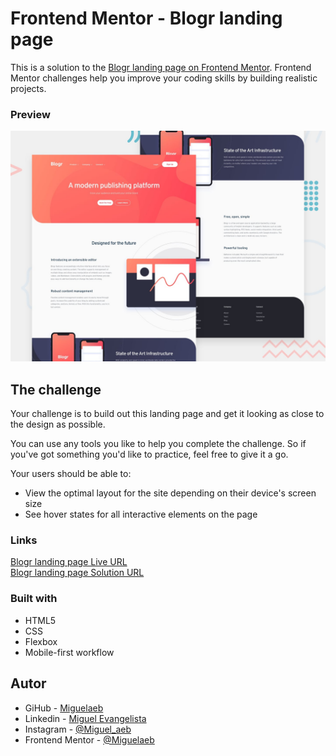 # Frontend Mentor - Blogr landing page

This is a solution to the [Blogr landing page on Frontend Mentor](https://www.frontendmentor.io/challenges/blogr-landing-page-EX2RLAApP). Frontend Mentor challenges help you improve your coding skills by building realistic projects. 

### Preview

![Design preview for the Blogr landing page coding challenge](./build/design/desktop-preview.jpg)

## The challenge

Your challenge is to build out this landing page and get it looking as close to the design as possible.

You can use any tools you like to help you complete the challenge. So if you've got something you'd like to practice, feel free to give it a go.

Your users should be able to:

- View the optimal layout for the site depending on their device's screen size
- See hover states for all interactive elements on the page

### Links

[Blogr landing page Live URL](https://blogr-landing-page-toyy.onrender.com) <br>
[Blogr landing page Solution URL](https://www.frontendmentor.io/solutions/blogr-landing-page-XUJlEXr_V2) 

### Built with

- HTML5 
- CSS 
- Flexbox
- Mobile-first workflow

## Autor

- GiHub - [Miguelaeb](https://github.com/Miguelaeb)
- Linkedin - [Miguel Evangelista](https://www.linkedin.com/in/miguel-evangelista-8458b9150/)
- Instagram - [@Miguel_aeb](https://instagram.com/miguel_aeb?igshid=YmMyMTA2M2Y=)
- Frontend Mentor - [@Miguelaeb](https://www.frontendmentor.io/profile/Miguelaeb)
